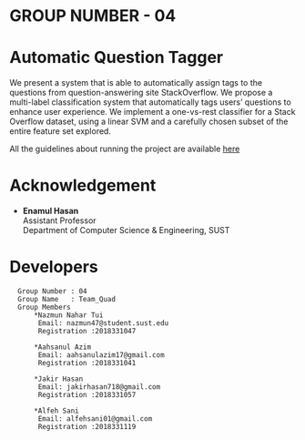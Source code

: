 # GROUP NUMBER - 04
# Automatic Question Tagger 

We present a system that is able to automatically assign tags to the questions from question-answering site StackOverflow. We propose a multi-label classification system that automatically tags users’ questions to enhance user experience. We implement a one-vs-rest classifier for a Stack Overflow dataset, using a linear SVM and a carefully chosen subset of the entire feature set explored.

All the guidelines about running the project are available [here](https://github.com/Jak57/3_2_AI_Project_Stack_Overflow_Question_Tagger/blob/main/3_2_AI_Lab_Project_QA_Tagger.pdf)

# Acknowledgement
 * **Enamul Hasan**  
      Assistant Professor  
      Department of Computer Science & Engineering, SUST  
      
 # Developers
      Group Number : 04
      Group Name   : Team_Quad
      Group Members
          *Nazmun Nahar Tui
           Email: nazmun47@student.sust.edu
           Registration :2018331047
           
          *Aahsanul Azim
           Email: aahsanulazim17@gmail.com 
           Registration :2018331041   
           
          *Jakir Hasan
           Email: jakirhasan718@gmail.com
           Registration :2018331057
           
          *Alfeh Sani
           Email: alfehsani01@gmail.com
           Registration :2018331119 

